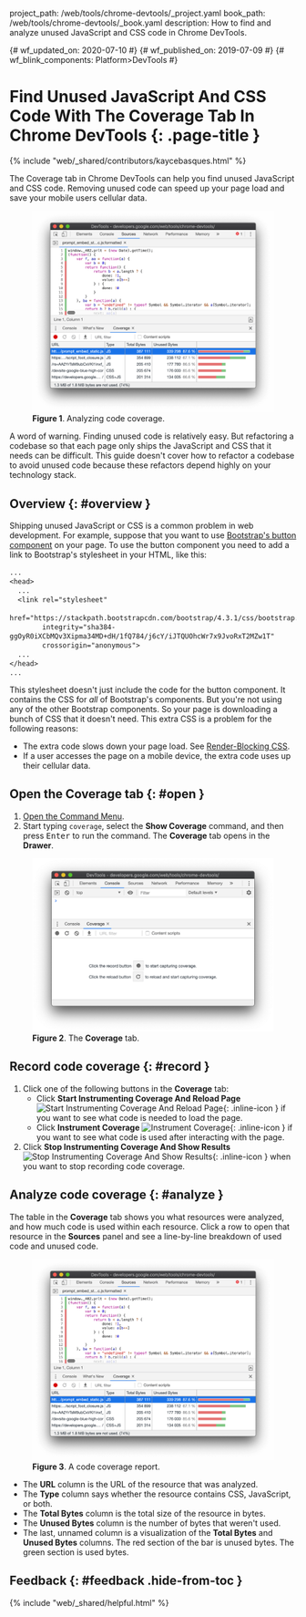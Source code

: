 project_path: /web/tools/chrome-devtools/_project.yaml
book_path: /web/tools/chrome-devtools/_book.yaml
description: How to find and analyze unused JavaScript and CSS code in Chrome DevTools.

{# wf_updated_on: 2020-07-10 #}
{# wf_published_on: 2019-07-09 #}
{# wf_blink_components: Platform>DevTools #}

# Find Unused JavaScript And CSS Code With The Coverage Tab In Chrome DevTools {: .page-title }

{% include "web/_shared/contributors/kaycebasques.html" %}

The Coverage tab in Chrome DevTools can help you find unused JavaScript and CSS code. Removing
unused code can speed up your page load and save your mobile users cellular data.

<figure>
  <img src="images/example.png"
       alt="Analyzing code coverage."/>
  <figcaption>
    <b>Figure 1</b>. Analyzing code coverage.
  </figcaption>
</figure>

<aside class="caution">
  A word of warning. Finding unused code is relatively easy. But refactoring a codebase so that
  each page only ships the JavaScript and CSS that it needs can be difficult. This guide doesn't
  cover how to refactor a codebase to avoid unused code because these refactors depend highly on 
  your technology stack.
</aside>

## Overview {: #overview }

[button]: https://getbootstrap.com/docs/4.3/components/buttons/

Shipping unused JavaScript or CSS is a common problem in web development. For example, suppose 
that you want to use [Bootstrap's button component][button] on your page. To use the button 
component you need to add a link to Bootstrap's stylesheet in your HTML, like this:

    ...
    <head>
      ...
      <link rel="stylesheet" 
            href="https://stackpath.bootstrapcdn.com/bootstrap/4.3.1/css/bootstrap.min.css" 
            integrity="sha384-ggOyR0iXCbMQv3Xipma34MD+dH/1fQ784/j6cY/iJTQUOhcWr7x9JvoRxT2MZw1T" 
            crossorigin="anonymous">
      ...
    </head>
    ...

This stylesheet doesn't just include the code for the button component. It contains the CSS for 
*all* of Bootstrap's components. But you're not using any of the other Bootstrap components. 
So your page is downloading a bunch of CSS that it doesn't need. This extra CSS is a problem
for the following reasons:

[render]: /web/fundamentals/performance/critical-rendering-path/render-blocking-css

* The extra code slows down your page load. See [Render-Blocking CSS][render].
* If a user accesses the page on a mobile device, the extra code uses up their cellular data.

## Open the Coverage tab {: #open }

1. [Open the Command Menu](/web/tools/chrome-devtools/command-menu).
1. Start typing `coverage`, select the **Show Coverage** command, and then press
   <kbd>Enter</kbd> to run the command. The **Coverage** tab opens in the **Drawer**.

<figure>
  <img src="images/coveragetab.png"
       alt="The Coverage tab."/>
  <figcaption>
    <b>Figure 2</b>. The <b>Coverage</b> tab.
  </figcaption>
</figure>

## Record code coverage {: #record }

[load]: /web/tools/chrome-devtools/images/shared/reload.png
[record]: /web/tools/chrome-devtools/images/shared/record.png
[stop]: /web/tools/chrome-devtools/images/shared/stop.png

1. Click one of the following buttons in the **Coverage** tab:
     * Click **Start Instrumenting Coverage And Reload Page** 
       ![Start Instrumenting Coverage And Reload Page][load]{: .inline-icon }
       if you want to see what code is needed to load the page.
     * Click **Instrument Coverage** ![Instrument Coverage][record]{: .inline-icon }
       if you want to see what code is used after interacting with the page.
1. Click **Stop Instrumenting Coverage And Show Results** 
   ![Stop Instrumenting Coverage And Show Results][stop]{: .inline-icon } when you want to 
   stop recording code coverage.

## Analyze code coverage {: #analyze }

The table in the **Coverage** tab shows you what resources were analyzed, and how much code is
used within each resource. Click a row to open that resource in the **Sources** panel and
see a line-by-line breakdown of used code and unused code.

<figure>
  <img src="images/example.png"
       alt="A code coverage report."/>
  <figcaption>
    <b>Figure 3</b>. A code coverage report.
  </figcaption>
</figure>

* The **URL** column is the URL of the resource that was analyzed.
* The **Type** column says whether the resource contains CSS, JavaScript, or both.
* The **Total Bytes** column is the total size of the resource in bytes.
* The **Unused Bytes** column is the number of bytes that weren't used.
* The last, unnamed column is a visualization of the **Total Bytes** and **Unused Bytes** columns.
  The red section of the bar is unused bytes. The green section is used bytes.

## Feedback {: #feedback .hide-from-toc }

{% include "web/_shared/helpful.html" %}
